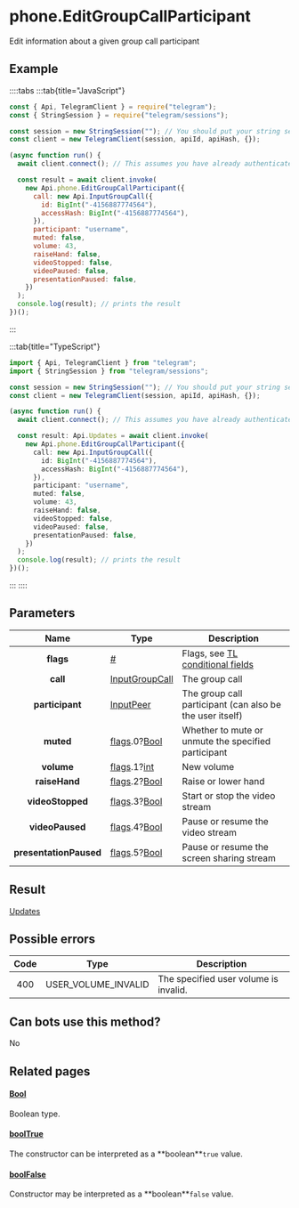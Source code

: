 # phone.EditGroupCallParticipant

Edit information about a given group call participant

## Example

::::tabs
:::tab{title="JavaScript"}

```js
const { Api, TelegramClient } = require("telegram");
const { StringSession } = require("telegram/sessions");

const session = new StringSession(""); // You should put your string session here
const client = new TelegramClient(session, apiId, apiHash, {});

(async function run() {
  await client.connect(); // This assumes you have already authenticated with .start()

  const result = await client.invoke(
    new Api.phone.EditGroupCallParticipant({
      call: new Api.InputGroupCall({
        id: BigInt("-4156887774564"),
        accessHash: BigInt("-4156887774564"),
      }),
      participant: "username",
      muted: false,
      volume: 43,
      raiseHand: false,
      videoStopped: false,
      videoPaused: false,
      presentationPaused: false,
    })
  );
  console.log(result); // prints the result
})();
```

:::

:::tab{title="TypeScript"}

```ts
import { Api, TelegramClient } from "telegram";
import { StringSession } from "telegram/sessions";

const session = new StringSession(""); // You should put your string session here
const client = new TelegramClient(session, apiId, apiHash, {});

(async function run() {
  await client.connect(); // This assumes you have already authenticated with .start()

  const result: Api.Updates = await client.invoke(
    new Api.phone.EditGroupCallParticipant({
      call: new Api.InputGroupCall({
        id: BigInt("-4156887774564"),
        accessHash: BigInt("-4156887774564"),
      }),
      participant: "username",
      muted: false,
      volume: 43,
      raiseHand: false,
      videoStopped: false,
      videoPaused: false,
      presentationPaused: false,
    })
  );
  console.log(result); // prints the result
})();
```

:::
::::

## Parameters

|          Name          | Type                                                                                                                       | Description                                                                                             |
| :--------------------: | -------------------------------------------------------------------------------------------------------------------------- | ------------------------------------------------------------------------------------------------------- |
|       **flags**        | [#](https://core.telegram.org/type/%23)                                                                                    | Flags, see [TL conditional fields](https://core.telegram.org/mtproto/TL-combinators#conditional-fields) |
|        **call**        | [InputGroupCall](https://core.telegram.org/type/InputGroupCall)                                                            | The group call                                                                                          |
|    **participant**     | [InputPeer](https://core.telegram.org/type/InputPeer)                                                                      | The group call participant (can also be the user itself)                                                |
|       **muted**        | [flags](https://core.telegram.org/mtproto/TL-combinators#conditional-fields).0?[Bool](https://core.telegram.org/type/Bool) | Whether to mute or unmute the specified participant                                                     |
|       **volume**       | [flags](https://core.telegram.org/mtproto/TL-combinators#conditional-fields).1?[int](https://core.telegram.org/type/int)   | New volume                                                                                              |
|     **raiseHand**      | [flags](https://core.telegram.org/mtproto/TL-combinators#conditional-fields).2?[Bool](https://core.telegram.org/type/Bool) | Raise or lower hand                                                                                     |
|    **videoStopped**    | [flags](https://core.telegram.org/mtproto/TL-combinators#conditional-fields).3?[Bool](https://core.telegram.org/type/Bool) | Start or stop the video stream                                                                          |
|    **videoPaused**     | [flags](https://core.telegram.org/mtproto/TL-combinators#conditional-fields).4?[Bool](https://core.telegram.org/type/Bool) | Pause or resume the video stream                                                                        |
| **presentationPaused** | [flags](https://core.telegram.org/mtproto/TL-combinators#conditional-fields).5?[Bool](https://core.telegram.org/type/Bool) | Pause or resume the screen sharing stream                                                               |

## Result

[Updates](https://core.telegram.org/type/Updates)

## Possible errors

| Code | Type                | Description                           |
| :--: | ------------------- | ------------------------------------- |
| 400  | USER_VOLUME_INVALID | The specified user volume is invalid. |

## Can bots use this method?

No

## Related pages

#### [Bool](https://core.telegram.org/type/Bool)

Boolean type.

#### [boolTrue](https://core.telegram.org/constructor/boolTrue)

The constructor can be interpreted as a \*\*boolean\*\*`true` value.

#### [boolFalse](https://core.telegram.org/constructor/boolFalse)

Constructor may be interpreted as a \*\*boolean\*\*`false` value.
